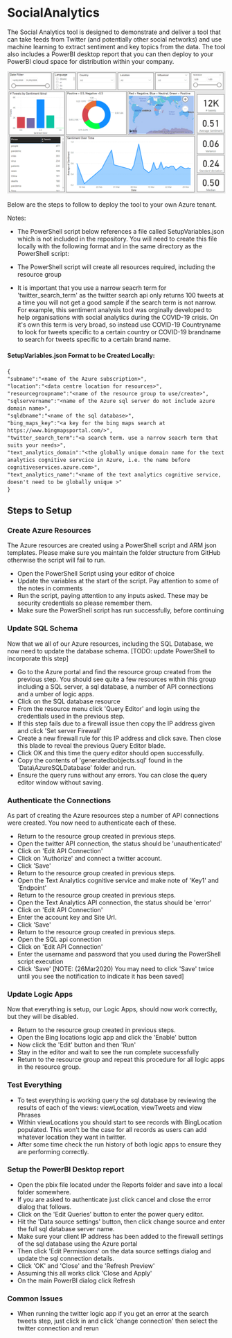 # SocialAnalytics
The Social Analytics tool is designed to demonstrate and deliver a tool that can take feeds from Twitter (and potentially other social networks) and use machine learning to extract sentiment and key topics from the data.
The tool also includes a PowerBI desktop report that you can then deploy to your PowerBI cloud space for distribution within your company.


![alt text](Assets/dashboard1.png "Social analytics dashboard")


Below are the steps to follow to deploy the tool to your own Azure tenant.

Notes:

- The PowerShell script below references a file called SetupVariables.json which is not included in the repository. You will need to create this file locally with the following format and in the same directory as the PowerShell script:

- The PowerShell script will create all resources required, including the resource group

- It is important that you use a narrow seacrh term for 'twitter_search_term' as the twitter search api only returns 100 tweets at a time you will not get a good sample if the search term is not narrow. For example, this sentiment analysis tool was orginally developed to help organisations with social analytics during the COVID-19 crisis. On it's own this term is very broad, so instead use COVID-19 Countryname to look for tweets specific to a certain country or COVID-19 brandname to search for tweets specific to a certain brand name.


#### SetupVariables.json Format to be Created Locally:


`{`  
    `"subname":"<name of the Azure subscription>",`  
    `"location":"<data centre location for resources>",`  
    `"resourcegroupname":"<name of the resource group to use/create>",`  
    `"sqlservername":"<name of the Azure sql server do not include azure domain name>",`  
    `"sqldbname":"<name of the sql database>",`  
    `"bing_maps_key":"<a key for the bing maps search at https://www.bingmapsportal.com/>",`  
    `"twitter_search_term":"<a search term. use a narrow seacrh term that suits your needs>",`  
    `"text_analytics_domain":"<the globally unique domain name for the text analytics cognitive servcice in Azure, i.e. the name before cognitiveservices.azure.com>",`  
    `"text_analytics_name":"<name of the text analytics cognitive service, doesn't need to be globally unique >"`  
`}`  

## Steps to Setup

### Create Azure Resources
The Azure resources are created using a PowerShell script and ARM json templates. Please make sure you maintain the folder structure from GitHub otherwise the script will fail to run.
 - Open the PowerShell Script using your editor of choice
 - Update the variables at the start of the script. Pay attention to some of the notes in comments
 - Run the script, paying attention to any inputs asked. These may be security credentials so please remember them.
 - Make sure the PowerShell script has run successfully, before continuing

### Update SQL Schema
Now that we all of our Azure resources, including the SQL Database, we now need to update the database schema. [TODO: update PowerShell to incorporate this step]
- Go to the Azure portal and find the resource group created from the previous step. You should see quite a few resources within this group including a SQL server, a sql database, a number of API connections and a umber of logic apps.
- Click on the SQL database resource
- From the resource menu click 'Query Editor' and login using the credentials used in the previous step.
- If this step fails due to a firewall issue then copy the IP address given and click 'Set server Firewall'
- Create a new firewall rule for this IP address and click save. Then close this blade to reveal the previous Query Editor blade.
- Click OK and this time the query editor should open successfully.
- Copy the contents of 'generatedbobjects.sql' found in the 'Data\AzureSQLDatabase' folder and run.
- Ensure the query runs without any errors. You can close the query editor window without saving.
### Authenticate the Connections
As part of creating the Azure resources step a number of API connections were created. You now need to authenticate each of these.
- Return to the resource group created in previous steps.
- Open the twitter API connection, the status should be 'unauthenticated'
- Click on 'Edit API Connection'
- Click on 'Authorize' and connect a twitter account.
- Click 'Save'
- Return to the resource group created in previous steps.
- Open the Text Analytics cognitive service and make note of 'Key1' and 'Endpoint'
- Return to the resource group created in previous steps.
- Open the Text Analytics API connection, the status should be 'error'
- Click on 'Edit API Connection'
- Enter the account key and Site Url.
- Click 'Save'
- Return to the resource group created in previous steps.
- Open the SQL api connection
- Click on 'Edit API Connection'
- Enter the username and password that you used during the PowerShell script execution
- Click 'Save' [NOTE: (26Mar2020) You may need to click 'Save' twice until you see the notification to indicate it has been saved]
### Update Logic Apps
Now that everything is setup, our Logic Apps, should now work correctly, but they will be disabled.
- Return to the resource group created in previous steps.
- Open the Bing locations logic app and click the 'Enable' button
- Now click the 'Edit' button and then 'Run'
- Stay in the editor and wait to see the run complete successfully
- Return to the resource group and repeat this procedure for all logic apps in the resource group.
### Test Everything
- To test everything is working query the sql database by reviewing the results of each of the views: viewLocation, viewTweets and view Phrases
- Within viewLocations you should start to see records with BingLocation populated. This won't be the case for all records as users can add whatever location they want in twitter.
- After some time check the run history of both logic apps to ensure they are performing correctly.

### Setup the PowerBI Desktop report
- Open the pbix file located under the Reports folder and save into a local folder somewhere. 
- If you are asked to authenticate just click cancel and close the error dialog that follows.
- Click on the 'Edit Queries' button to enter the power query editor.
- Hit the 'Data source settings' button, then click change source and enter the full sql database server name.
- Make sure your client IP address has been added to the firewall settings of the sql database using the Azure portal
- Then click 'Edit Permissions' on the data source settings dialog and update the sql connection details.
- Click 'OK' and 'Close' and the 'Refresh Preview'
- Assuming this all works click 'Close and Apply'
- On the main PowerBI dialog click Refresh

### Common Issues
- When running the twitter logic app if you get an error at the search tweets step, just click in and click 'change connection' then select the twitter connection and rerun

  